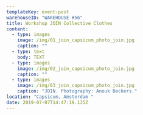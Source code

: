 ```yaml
---
templateKey: event-post
warehouseID: "WAREHOUSE #56"
title: Workshop JOIN Collective Clothes
content:
  - type: images
    image: /img/01_join_capsicum_photo_join.jpg
    caption: ""
  - type: text
    body: TEXT
  - type: images
    image: /img/02_join_capsicum_photo_join.jpg
    caption: ""
  - type: images
    image: /img/03_join_capsicum_photo_join.jpg
    caption: "JOIN. Photography: Anouk Beckers."
location: "Capsicum, Amsterdam "
date: 2019-07-07T14:47:19.135Z
---
```

